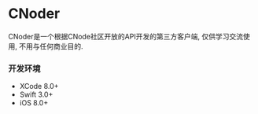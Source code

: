 # CNoder
CNoder是一个根据CNode社区开放的API开发的第三方客户端,  仅供学习交流使用, 不用与任何商业目的.

### 开发环境

- XCode 8.0+
- Swift 3.0+
- iOS 8.0+ 